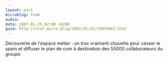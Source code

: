 ```yaml
---
layout: post
microblog: true
audio: 
date: 2007-01-25 02:00 +0200
guid: http://xtof.micro.blog/2007/01/25/t4043063.html
---
```

Découverte de l'espace métier : un truc vraiment chouette pour cesser le spam et diffuser le plan de com à destination des 55000 collaborateurs du groupe
